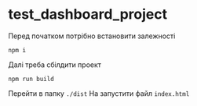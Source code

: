 # test_dashboard_project

Перед початком потрібно встановити залежності

```
npm i
```

Далі треба сбілдити проект

```
npm run build
```

Перейти в папку `./dist` На запустити файл `index.html`
